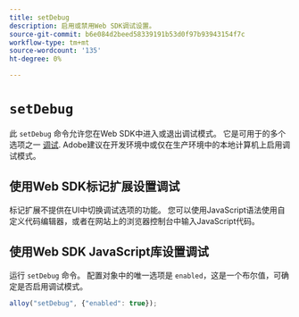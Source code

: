 ```yaml
---
title: setDebug
description: 启用或禁用Web SDK调试设置。
source-git-commit: b6e084d2beed58339191b53d0f97b93943154f7c
workflow-type: tm+mt
source-wordcount: '135'
ht-degree: 0%

---
```


# `setDebug`

此 `setDebug` 命令允许您在Web SDK中进入或退出调试模式。 它是可用于的多个选项之一 [调试](../use-cases/debugging.md). Adobe建议在开发环境中或仅在生产环境中的本地计算机上启用调试模式。

## 使用Web SDK标记扩展设置调试

标记扩展不提供在UI中切换调试选项的功能。 您可以使用JavaScript语法使用自定义代码编辑器，或者在网站上的浏览器控制台中输入JavaScript代码。

## 使用Web SDK JavaScript库设置调试

运行 `setDebug` 命令。 配置对象中的唯一选项是 `enabled`，这是一个布尔值，可确定是否启用调试模式。

```js
alloy("setDebug", {"enabled": true});
```
